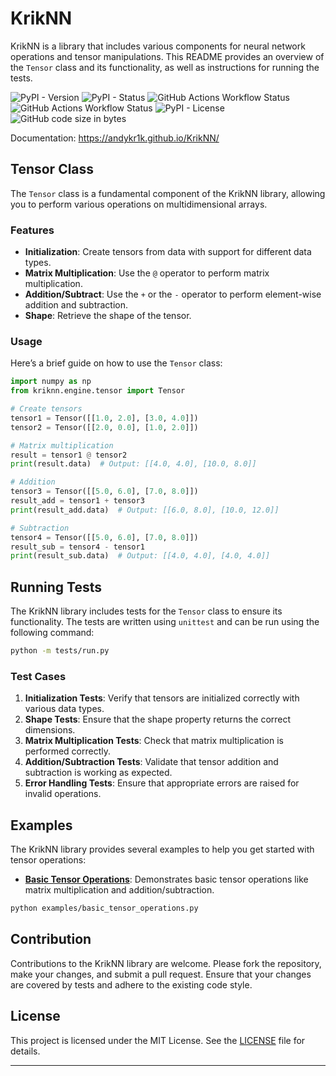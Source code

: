 # KrikNN

KrikNN is a library that includes various components for neural network operations and tensor manipulations. This README provides an overview of the `Tensor` class and its functionality, as well as instructions for running the tests.

![PyPI - Version](https://img.shields.io/pypi/v/kriknn?style=for-the-badge)
![PyPI - Status](https://img.shields.io/pypi/status/kriknn?style=for-the-badge)
![GitHub Actions Workflow Status](https://img.shields.io/github/actions/workflow/status/andykr1k/kriknn/publish.yaml?style=for-the-badge&label=Publish)
![GitHub Actions Workflow Status](https://img.shields.io/github/actions/workflow/status/andykr1k/kriknn/ci.yaml?style=for-the-badge&label=CI)
![PyPI - License](https://img.shields.io/pypi/l/kriknn?style=for-the-badge)
![GitHub code size in bytes](https://img.shields.io/github/languages/code-size/andykr1k/kriknn?style=for-the-badge)

Documentation: https://andykr1k.github.io/KrikNN/

## Tensor Class

The `Tensor` class is a fundamental component of the KrikNN library, allowing you to perform various operations on multidimensional arrays. 

### Features

- **Initialization**: Create tensors from data with support for different data types.
- **Matrix Multiplication**: Use the `@` operator to perform matrix multiplication.
- **Addition/Subtract**: Use the `+` or the `-` operator to perform element-wise addition and subtraction.
- **Shape**: Retrieve the shape of the tensor.

### Usage

Here’s a brief guide on how to use the `Tensor` class:

```python
import numpy as np
from kriknn.engine.tensor import Tensor

# Create tensors
tensor1 = Tensor([[1.0, 2.0], [3.0, 4.0]])
tensor2 = Tensor([[2.0, 0.0], [1.0, 2.0]])

# Matrix multiplication
result = tensor1 @ tensor2
print(result.data)  # Output: [[4.0, 4.0], [10.0, 8.0]]

# Addition
tensor3 = Tensor([[5.0, 6.0], [7.0, 8.0]])
result_add = tensor1 + tensor3
print(result_add.data)  # Output: [[6.0, 8.0], [10.0, 12.0]]

# Subtraction
tensor4 = Tensor([[5.0, 6.0], [7.0, 8.0]])
result_sub = tensor4 - tensor1
print(result_sub.data)  # Output: [[4.0, 4.0], [4.0, 4.0]]
```

## Running Tests

The KrikNN library includes tests for the `Tensor` class to ensure its functionality. The tests are written using `unittest` and can be run using the following command:

```bash
python -m tests/run.py
```

### Test Cases

1. **Initialization Tests**: Verify that tensors are initialized correctly with various data types.
2. **Shape Tests**: Ensure that the shape property returns the correct dimensions.
3. **Matrix Multiplication Tests**: Check that matrix multiplication is performed correctly.
4. **Addition/Subtraction Tests**: Validate that tensor addition and subtraction is working as expected.
5. **Error Handling Tests**: Ensure that appropriate errors are raised for invalid operations.

## Examples

The KrikNN library provides several examples to help you get started with tensor operations:

- **[Basic Tensor Operations](examples/basic_tensor_operations.py)**: Demonstrates basic tensor operations like matrix multiplication and addition/subtraction.

```bash
python examples/basic_tensor_operations.py
```

## Contribution

Contributions to the KrikNN library are welcome. Please fork the repository, make your changes, and submit a pull request. Ensure that your changes are covered by tests and adhere to the existing code style.

## License

This project is licensed under the MIT License. See the [LICENSE](LICENSE) file for details.

---